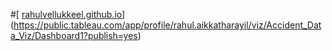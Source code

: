 #[ [rahulvellukkeel.github.io](https://public.tableau.com/app/profile/rahul.aikkatharayil/viz/Accident_Data_Viz/IncidencebyBoroughandtype?publish=yes)](https://public.tableau.com/app/profile/rahul.aikkatharayil/viz/Accident_Data_Viz/Dashboard1?publish=yes)
